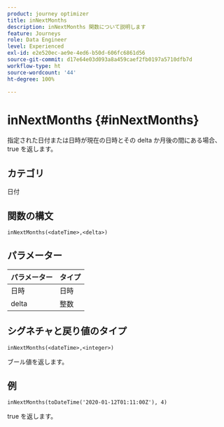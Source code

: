 ```yaml
---
product: journey optimizer
title: inNextMonths
description: inNextMonths 関数について説明します
feature: Journeys
role: Data Engineer
level: Experienced
exl-id: e2e520ec-ae9e-4ed6-b50d-606fc6861d56
source-git-commit: d17e64e03d093a8a459caef2fb0197a5710dfb7d
workflow-type: ht
source-wordcount: '44'
ht-degree: 100%

---
```


# inNextMonths {#inNextMonths}

指定された日付または日時が現在の日時とその delta か月後の間にある場合、true を返します。

## カテゴリ

日付

## 関数の構文

`inNextMonths(<dateTime>,<delta>)`

## パラメーター

| パラメーター | タイプ |
|-----------|------------------|
| 日時 | 日時 |
| delta | 整数 |

## シグネチャと戻り値のタイプ

`inNextMonths(<dateTime>,<integer>)`

ブール値を返します。

## 例

`inNextMonths(toDateTime('2020-01-12T01:11:00Z'), 4)`

true を返します。
